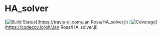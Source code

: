 # HA_solver

[![Build Status](https://travis-ci.com/janrosa1/HA_solver.jl.svg?branch=master)](https://travis-ci.com/Jan Rosa/HA_solver.jl)
[![Coverage](https://codecov.io/gh/janrosa1/HA_solver.jl/branch/master/graph/badge.svg)](https://codecov.io/gh/Jan Rosa/HA_solver.jl)
